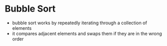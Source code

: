 # Bubble Sort

* bubble sort works by repeatedly iterating through a collection of elements
* it compares adjacent elements and swaps them if they are in the wrong order